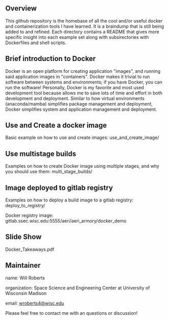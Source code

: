 Overview
--------

This github repository is the homebase of all the cool and/or useful docker and containerization tools I have learned.
It is a braindump that is still being added to and refined.
Each directory contains a README that gives more specific insight into each example set along with subsirectories with
Dockerfiles and shell scripts.

Brief introduction to Docker
----------------------------

Docker is an open platform for creating application "images", and running said application images in "containers".
Docker makes it trivial to run software between systems and environments; if you have Docker, you can run the software!
Personally, Docker is my favorite and most used development tool because allows me to save lots of time and effort in both
development and deployment. Similar to how virtual environments (anaconda/mamba) simplifies package management and deployment,
Docker simplifies system and application management and deployment.

Use and Create a docker image
---------------------

Basic example on how to use and create images: use_and_create_image/

Use multistage builds
---------------------

Examples on how to create Docker image using multiple stages, and why you should use them: multi_stage_builds/

Image deployed to gitlab registry
---------------------------------

Examples on how to deploy a build image to a gitlab registry: deploy_to_registry/

Docker registry image: gitlab.ssec.wisc.edu:5555/aeri/aeri_armory/docker_demo

Slide Show
----------

Docker_Takeaways.pdf

Maintainer
----------

name: Will Roberts

organization: Space Science and Engineering Center at University of Wisconsin Madison

email: wroberts4@wisc.edu

Please feel free to contact me with an questions or discussion!
